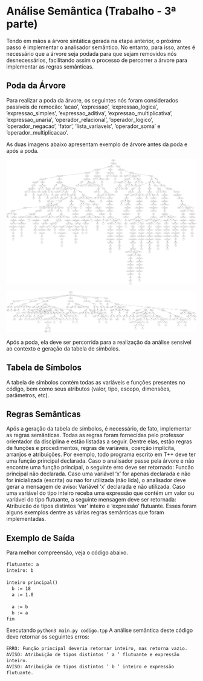 # Análise Semântica (Trabalho - 3ª parte)

Tendo em mãos a árvore sintática gerada na etapa anterior, o próximo passo é implementar o analisador semântico. No entanto, para isso, antes é necessário que a árvore seja podada para que sejam removidos nós desnecessários, facilitando assim o processo de percorrer a árvore para implementar as regras semânticas.

## Poda da Árvore

Para realizar a poda da árvore, os seguintes nós foram considerados passíveis de remocão: ’acao’, ’expressao’, ’expressao_logica’, ’expressao_simples’, ’expressao_aditiva’, ’expressao_multiplicativa’, ’expressao_unaria’, ’operador_relacional’, ’operador_logico’, ’operador_negacao’, ’fator’, ’lista_variaveis’, ’operador_soma’ e ’operador_multiplicacao’.

As duas imagens abaixo apresentam exemplo de árvore antes da poda e após a poda.

<p align="center">
  <img src="arvore.png"/>
</p>

<p align="center">
  <img src="arvore_podada.png"/>
</p>

Após a poda, ela deve ser percorrida para a realização da análise sensível ao contexto e geração da tabela de símbolos.

## Tabela de Símbolos
A tabela de símbolos contém todas as variáveis e funções presentes no código, bem como seus atributos (valor, tipo, escopo, dimensões, parãmetros, etc).

## Regras Semânticas

Após a geração da tabela de símbolos, é necessário, de fato, implementar as regras semânticas. Todas as regras foram fornecidas pelo professor orientador da disciplina e estão listadas a seguir. Dentre elas, estão regras de funções e procedimentos, regras de variáveis, coerção implícita, arranjos e atribuições. Por exemplo, todo programa escrito em T++ deve ter uma função principal declarada. Caso o analisador passe pela árvore e não encontre uma função principal, o seguinte erro deve ser retornado: Funcão principal não declarada. Caso uma variável ‘x’ for apenas declarada e não for inicializada (escrita) ou nao for utilizada (não lida), o analisador deve gerar a mensagem de aviso: Variável ‘x’ declarada e não utilizada. Caso uma variável do tipo inteiro receba uma expressão que contém um valor ou variável do tipo flutuante, a seguinte mensagem deve ser retornada: Atribuicão de tipos distintos ‘var’ inteiro e ‘expressão’ flutuante. Esses foram alguns exemplos dentre as várias regras semânticas que foram implementadas.

## Exemplo de Saída
Para melhor compreensão, veja o código abaixo.

```
flutuante: a
inteiro: b

inteiro principal()
  b := 18
  a := 1.0

  a := b
  b := a
fim
```

Executando `python3 main.py codigo.tpp` A análise semântica deste código deve retornar os seguintes erros:

```
ERRO: Função principal deveria retornar inteiro, mas retorna vazio.
AVISO: Atribuição de tipos distintos ’ a ’ flutuante e expressão inteiro.
AVISO: Atribuição de tipos distintos ’ b ’ inteiro e expressão flutuante.
```